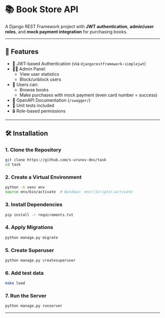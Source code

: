 # 📚 Book Store API

A Django REST Framework project with **JWT authentication**, **admin/user roles**, and **mock payment integration** for purchasing books.

---

## 🚀 Features

- 🔐 JWT-based Authentication (via `djangorestframework-simplejwt`)
- 👨‍💼 Admin Panel:
  - View user statistics
  - Block/unblock users
- 📖 Users can:
  - Browse books
  - Make purchases with mock payment (even card number = success)
- 📄 OpenAPI Documentation (`/swagger/`)
- 🧪 Unit tests included
- 🔒 Role-based permissions

---

## 🛠️ Installation

### 1. Clone the Repository

```bash
git clone https://github.com/s-urunov-dev/task
cd task
```

### 2. Create a Virtual Environment

```bash
python -m venv env
source env/bin/activate  # Windows: env\\Scripts\\activate
```

### 3. Install Dependencies

```bash
pip install -r requirements.txt
```

### 4. Apply Migrations

```bash
python manage.py migrate
```

### 5. Create Superuser

```bash
python manage.py createsuperuser
```
### 6. Add test data
```bash
make load
```

### 7. Run the Server

```bash
python manage.py runserver
```

---

